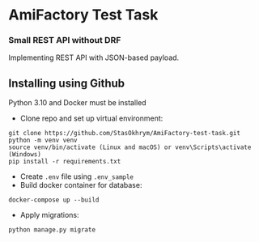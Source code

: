 # AmiFactory Test Task
### Small REST API without DRF
Implementing REST API with JSON-based payload.

## Installing using Github
Python 3.10 and Docker must be installed

- Clone repo and set up virtual environment:
```shell
git clone https://github.com/StasOkhrym/AmiFactory-test-task.git
python -m venv venv
source venv/bin/activate (Linux and macOS) or venv\Scripts\activate (Windows)
pip install -r requirements.txt
```
- Create `.env` file using `.env_sample` 
- Build docker container for database:
```shell
docker-compose up --build
```
- Apply migrations:
```shell
python manage.py migrate
```